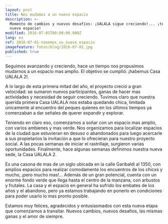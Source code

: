 ```yaml
---
layout: post
title: Nos mudamos a un nuevo espacio
description: >-
  Momento de cambios y nuevos desafíos: ¡UALALA sigue creciendo!... ¡tenemos un
  nuevo espacio!
modified: 2016-07-01T00:00:00.000Z
lang: es
ref: 2016-07-01-tenemos_un_nuevo_espacio
imagefeature: fotos/blog/2016-07-01.jpg
published: true
---
```


Seguimos avanzando y creciendo, hace un tiempo nos propusimos mudarnos a un espacio mas amplio. El objetivo se cumplió: ¡habemus Casa UALALA 2!.

A lo largo de esta primera mitad del año, el proyecto creció a gran velocidad: se sumaron nuevos participantes, ganas de hacer mas actividades y necesidad de seguir creciendo. Tuvimos claro que nuestra querida primera Casa UALALA nos estaba quedando chica, limitada únicamente al encuentro del peques quienes en los últimos tiempos ya comenzaban a dar señales de querer expandir y explorar.

Teniendo en claro eso, comenzamos a soñar con un espacio mas amplio, con varios ambienes y mas verde. Nos organizamos para localizar espacios de la ciudad que estuvieran en desuso o abandonados para luego acercarle a sus propietarios la invitación a que lo ofrecieran para nuestro proyecto social. A las pocas semanas de iniciar el rastrillaje, surgieron varias oportunidades. Finalmente, hace algunas semanas definimos nuestra nueva sede, la Casa UALALA 2.

Es una casona de mas de un siglo ubicada en la calle Garibaldi al 1350, con amplios espacios para realizar comodamente los encuentros de los chicxs y mucho, ¡pero mucho mas!... Además de un gran potencial, cuenta con un enorme fondo verde que llega hasta el centro de la manzana, con arbustos y frutales. La casa y el espacio en general ha sufrido los embates de los años y el abandono, pero ya estamos trabajando en ponerlo en condiciones para poder usarlo lo mas pronto posible.

Estamos muy felices, agradecidos y entusiasmados con esta nueva etapa que comenzamos a transitar. Nuevos cambios, nuevos desafios, las mismas ganas y el amor de siempre.
